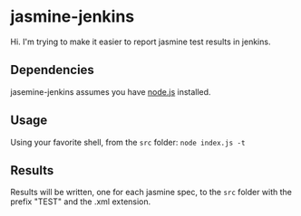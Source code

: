 # jasmine-jenkins

Hi.  I'm trying to make it easier to report jasmine test results in jenkins.

## Dependencies

jasemine-jenkins assumes you have [node.js](http://nodejs.org/) installed.

## Usage

Using your favorite shell, from the `src` folder: `node index.js -t`

## Results

Results will be written, one for each jasmine spec, to the `src` folder with the prefix "TEST" and the .xml extension.

